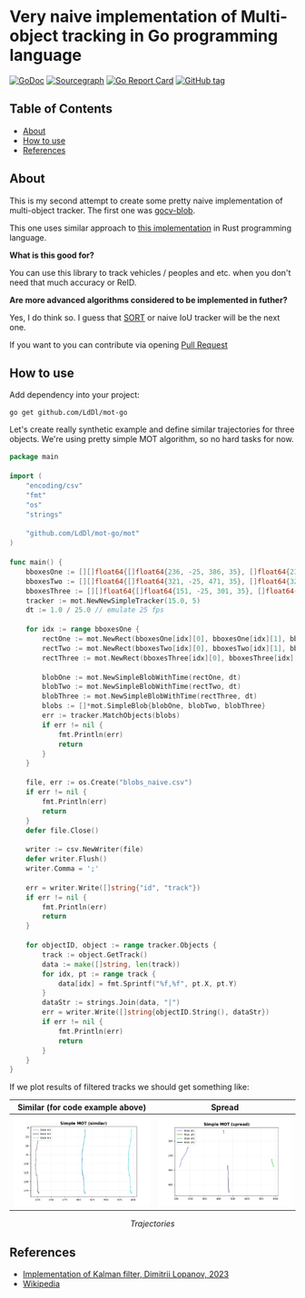 # Very naive implementation of Multi-object tracking in Go programming language
[![GoDoc](https://godoc.org/github.com/LdDl/mot-go?status.svg)](https://godoc.org/github.com/LdDl/mot-go)
[![Sourcegraph](https://sourcegraph.com/github.com/LdDl/mot-go/-/badge.svg)](https://sourcegraph.com/github.com/LdDl/mot-go?badge)
[![Go Report Card](https://goreportcard.com/badge/github.com/LdDl/mot-go)](https://goreportcard.com/report/github.com/LdDl/mot-go)
[![GitHub tag](https://img.shields.io/github/tag/LdDl/mot-go.svg)](https://github.com/LdDl/mot-go/releases)

## Table of Contents

- [About](#about)
- [How to use](#how-to-use)
- [References](#References)

## About

This is my second attempt to create some pretty naive implementation of multi-object tracker. The first one was [gocv-blob](https://github.com/LdDl/gocv-blob).

This one uses similar approach to [this implementation](https://github.com/LdDl/mot-rs) in Rust programming language.


**What is this good for?**

You can use this library to track vehicles / peoples and etc. when you don't need that much accuracy or ReID.

**Are more advanced algorithms considered to be implemented in futher?**

Yes, I do think so. I guess that [SORT](https://arxiv.org/abs/1602.00763) or naive IoU tracker will be the next one.

If you want to you can contribute via opening [Pull Request](https://github.com/LdDl/mot-go/compare)

## How to use

Add dependency into your project:
```shell
go get github.com/LdDl/mot-go
```

Let's create really synthetic example and define similar trajectories for three objects.
We're using pretty simple MOT algorithm, so no hard tasks for now.

```go
package main

import (
	"encoding/csv"
	"fmt"
	"os"
	"strings"

	"github.com/LdDl/mot-go/mot"
)

func main() {
	bboxesOne := [][]float64{[]float64{236, -25, 386, 35}, []float64{237, -24, 387, 36}, []float64{238, -22, 388, 38}, []float64{236, -20, 386, 40}, []float64{236, -19, 386, 41}, []float64{237, -18, 387, 42}, []float64{237, -18, 387, 42}, []float64{238, -17, 388, 43}, []float64{237, -14, 387, 46}, []float64{237, -14, 387, 46}, []float64{237, -12, 387, 48}, []float64{237, -12, 387, 48}, []float64{237, -11, 387, 49}, []float64{237, -11, 387, 49}, []float64{237, -10, 387, 50}, []float64{237, -10, 387, 50}, []float64{237, -8, 387, 52}, []float64{237, -8, 387, 52}, []float64{236, -7, 386, 53}, []float64{236, -7, 386, 53}, []float64{236, -6, 386, 54}, []float64{236, -6, 386, 54}, []float64{236, -2, 386, 58}, []float64{235, 0, 385, 60}, []float64{236, 2, 386, 62}, []float64{236, 5, 386, 65}, []float64{236, 9, 386, 69}, []float64{235, 12, 385, 72}, []float64{235, 14, 385, 74}, []float64{233, 16, 383, 76}, []float64{232, 26, 382, 86}, []float64{233, 28, 383, 88}, []float64{233, 40, 383, 100}, []float64{233, 30, 383, 90}, []float64{232, 22, 382, 82}, []float64{232, 34, 382, 94}, []float64{232, 21, 382, 81}, []float64{233, 40, 383, 100}, []float64{232, 40, 382, 100}, []float64{232, 40, 382, 100}, []float64{232, 36, 382, 96}, []float64{232, 53, 382, 113}, []float64{232, 50, 382, 110}, []float64{233, 55, 383, 115}, []float64{232, 50, 382, 110}, []float64{234, 68, 384, 128}, []float64{231, 49, 381, 109}, []float64{232, 68, 382, 128}, []float64{231, 31, 381, 91}, []float64{232, 64, 382, 124}, []float64{233, 71, 383, 131}, []float64{231, 64, 381, 124}, []float64{231, 74, 381, 134}, []float64{231, 64, 381, 124}, []float64{230, 77, 380, 137}, []float64{232, 82, 382, 142}, []float64{232, 78, 382, 138}, []float64{232, 78, 382, 138}, []float64{231, 79, 381, 139}, []float64{231, 79, 381, 139}, []float64{231, 91, 381, 151}, []float64{232, 78, 382, 138}, []float64{232, 78, 382, 138}, []float64{233, 90, 383, 150}, []float64{232, 92, 382, 152}, []float64{232, 92, 382, 152}, []float64{233, 98, 383, 158}, []float64{232, 100, 382, 160}, []float64{231, 92, 381, 152}, []float64{233, 110, 383, 170}, []float64{234, 92, 384, 152}, []float64{234, 92, 384, 152}, []float64{234, 110, 384, 170}, []float64{234, 92, 384, 152}, []float64{233, 104, 383, 164}, []float64{234, 111, 384, 171}, []float64{234, 106, 384, 166}, []float64{234, 106, 384, 166}, []float64{233, 124, 383, 184}, []float64{236, 125, 386, 185}, []float64{236, 125, 386, 185}, []float64{232, 120, 382, 180}, []float64{236, 131, 386, 191}, []float64{232, 132, 382, 192}, []float64{238, 139, 388, 199}, []float64{236, 141, 386, 201}, []float64{232, 151, 382, 211}, []float64{236, 145, 386, 205}, []float64{236, 145, 386, 205}, []float64{231, 133, 381, 193}, []float64{237, 148, 387, 208}, []float64{237, 148, 387, 208}, []float64{237, 148, 387, 208}, []float64{237, 148, 387, 208}, []float64{237, 148, 387, 208}, []float64{237, 148, 387, 208}, []float64{237, 148, 387, 208}, []float64{237, 148, 387, 208}, []float64{237, 148, 387, 208}, []float64{237, 148, 387, 208}, []float64{237, 148, 387, 208}, []float64{237, 148, 387, 208}, []float64{237, 148, 387, 208}, []float64{237, 148, 387, 208}, []float64{237, 148, 387, 208}, []float64{237, 148, 387, 208}, []float64{237, 148, 387, 208}, []float64{237, 148, 387, 208}, []float64{237, 148, 387, 208}, []float64{237, 148, 387, 208}, []float64{237, 148, 387, 208}, []float64{237, 148, 387, 208}}
	bboxesTwo := [][]float64{[]float64{321, -25, 471, 35}, []float64{322, -24, 472, 36}, []float64{323, -22, 473, 38}, []float64{321, -20, 471, 40}, []float64{321, -19, 471, 41}, []float64{322, -18, 472, 42}, []float64{322, -18, 472, 42}, []float64{323, -17, 473, 43}, []float64{322, -14, 472, 46}, []float64{322, -14, 472, 46}, []float64{322, -12, 472, 48}, []float64{322, -12, 472, 48}, []float64{322, -11, 472, 49}, []float64{322, -11, 472, 49}, []float64{322, -10, 472, 50}, []float64{322, -10, 472, 50}, []float64{322, -8, 472, 52}, []float64{322, -8, 472, 52}, []float64{321, -7, 471, 53}, []float64{321, -7, 471, 53}, []float64{321, -6, 471, 54}, []float64{321, -6, 471, 54}, []float64{321, -2, 471, 58}, []float64{320, 0, 470, 60}, []float64{321, 2, 471, 62}, []float64{321, 5, 471, 65}, []float64{321, 9, 471, 69}, []float64{320, 12, 470, 72}, []float64{320, 14, 470, 74}, []float64{318, 16, 468, 76}, []float64{317, 26, 467, 86}, []float64{318, 28, 468, 88}, []float64{318, 40, 468, 100}, []float64{318, 30, 468, 90}, []float64{317, 22, 467, 82}, []float64{317, 34, 467, 94}, []float64{317, 21, 467, 81}, []float64{318, 40, 468, 100}, []float64{317, 40, 467, 100}, []float64{317, 40, 467, 100}, []float64{317, 36, 467, 96}, []float64{317, 53, 467, 113}, []float64{317, 50, 467, 110}, []float64{318, 55, 468, 115}, []float64{317, 50, 467, 110}, []float64{319, 68, 469, 128}, []float64{316, 49, 466, 109}, []float64{317, 68, 467, 128}, []float64{316, 31, 466, 91}, []float64{317, 64, 467, 124}, []float64{318, 71, 468, 131}, []float64{316, 64, 466, 124}, []float64{316, 74, 466, 134}, []float64{316, 64, 466, 124}, []float64{315, 77, 465, 137}, []float64{317, 82, 467, 142}, []float64{317, 78, 467, 138}, []float64{317, 78, 467, 138}, []float64{316, 79, 466, 139}, []float64{316, 79, 466, 139}, []float64{316, 91, 466, 151}, []float64{317, 78, 467, 138}, []float64{317, 78, 467, 138}, []float64{318, 90, 468, 150}, []float64{317, 92, 467, 152}, []float64{317, 92, 467, 152}, []float64{318, 98, 468, 158}, []float64{317, 100, 467, 160}, []float64{316, 92, 466, 152}, []float64{318, 110, 468, 170}, []float64{319, 92, 469, 152}, []float64{319, 92, 469, 152}, []float64{319, 110, 469, 170}, []float64{319, 92, 469, 152}, []float64{318, 104, 468, 164}, []float64{319, 111, 469, 171}, []float64{319, 106, 469, 166}, []float64{319, 106, 469, 166}, []float64{318, 124, 468, 184}, []float64{321, 125, 471, 185}, []float64{321, 125, 471, 185}, []float64{317, 120, 467, 180}, []float64{321, 131, 471, 191}, []float64{317, 132, 467, 192}, []float64{323, 139, 473, 199}, []float64{321, 141, 471, 201}, []float64{317, 151, 467, 211}, []float64{321, 145, 471, 205}, []float64{321, 145, 471, 205}, []float64{316, 133, 466, 193}, []float64{322, 148, 472, 208}, []float64{322, 148, 472, 208}, []float64{322, 148, 472, 208}, []float64{322, 148, 472, 208}, []float64{322, 148, 472, 208}, []float64{322, 148, 472, 208}, []float64{322, 148, 472, 208}, []float64{322, 148, 472, 208}, []float64{322, 148, 472, 208}, []float64{322, 148, 472, 208}, []float64{322, 148, 472, 208}, []float64{322, 148, 472, 208}, []float64{322, 148, 472, 208}, []float64{322, 148, 472, 208}, []float64{322, 148, 472, 208}, []float64{322, 148, 472, 208}, []float64{322, 148, 472, 208}, []float64{322, 148, 472, 208}, []float64{322, 148, 472, 208}, []float64{322, 148, 472, 208}, []float64{322, 148, 472, 208}, []float64{322, 148, 472, 208}}
	bboxesThree := [][]float64{[]float64{151, -25, 301, 35}, []float64{152, -24, 302, 36}, []float64{153, -22, 303, 38}, []float64{151, -20, 301, 40}, []float64{151, -19, 301, 41}, []float64{152, -18, 302, 42}, []float64{152, -18, 302, 42}, []float64{153, -17, 303, 43}, []float64{152, -14, 302, 46}, []float64{152, -14, 302, 46}, []float64{152, -12, 302, 48}, []float64{152, -12, 302, 48}, []float64{152, -11, 302, 49}, []float64{152, -11, 302, 49}, []float64{152, -10, 302, 50}, []float64{152, -10, 302, 50}, []float64{152, -8, 302, 52}, []float64{152, -8, 302, 52}, []float64{151, -7, 301, 53}, []float64{151, -7, 301, 53}, []float64{151, -6, 301, 54}, []float64{151, -6, 301, 54}, []float64{151, -2, 301, 58}, []float64{150, 0, 300, 60}, []float64{151, 2, 301, 62}, []float64{151, 5, 301, 65}, []float64{151, 9, 301, 69}, []float64{150, 12, 300, 72}, []float64{150, 14, 300, 74}, []float64{148, 16, 298, 76}, []float64{147, 26, 297, 86}, []float64{148, 28, 298, 88}, []float64{148, 40, 298, 100}, []float64{148, 30, 298, 90}, []float64{147, 22, 297, 82}, []float64{147, 34, 297, 94}, []float64{147, 21, 297, 81}, []float64{148, 40, 298, 100}, []float64{147, 40, 297, 100}, []float64{147, 40, 297, 100}, []float64{147, 36, 297, 96}, []float64{147, 53, 297, 113}, []float64{147, 50, 297, 110}, []float64{148, 55, 298, 115}, []float64{147, 50, 297, 110}, []float64{149, 68, 299, 128}, []float64{146, 49, 296, 109}, []float64{147, 68, 297, 128}, []float64{146, 31, 296, 91}, []float64{147, 64, 297, 124}, []float64{148, 71, 298, 131}, []float64{146, 64, 296, 124}, []float64{146, 74, 296, 134}, []float64{146, 64, 296, 124}, []float64{145, 77, 295, 137}, []float64{147, 82, 297, 142}, []float64{147, 78, 297, 138}, []float64{147, 78, 297, 138}, []float64{146, 79, 296, 139}, []float64{146, 79, 296, 139}, []float64{146, 91, 296, 151}, []float64{147, 78, 297, 138}, []float64{147, 78, 297, 138}, []float64{148, 90, 298, 150}, []float64{147, 92, 297, 152}, []float64{147, 92, 297, 152}, []float64{148, 98, 298, 158}, []float64{147, 100, 297, 160}, []float64{146, 92, 296, 152}, []float64{148, 110, 298, 170}, []float64{149, 92, 299, 152}, []float64{149, 92, 299, 152}, []float64{149, 110, 299, 170}, []float64{149, 92, 299, 152}, []float64{148, 104, 298, 164}, []float64{149, 111, 299, 171}, []float64{149, 106, 299, 166}, []float64{149, 106, 299, 166}, []float64{148, 124, 298, 184}, []float64{151, 125, 301, 185}, []float64{151, 125, 301, 185}, []float64{147, 120, 297, 180}, []float64{151, 131, 301, 191}, []float64{147, 132, 297, 192}, []float64{153, 139, 303, 199}, []float64{151, 141, 301, 201}, []float64{147, 151, 297, 211}, []float64{151, 145, 301, 205}, []float64{151, 145, 301, 205}, []float64{146, 133, 296, 193}, []float64{152, 148, 302, 208}, []float64{152, 148, 302, 208}, []float64{152, 148, 302, 208}, []float64{152, 148, 302, 208}, []float64{152, 148, 302, 208}, []float64{152, 148, 302, 208}, []float64{152, 148, 302, 208}, []float64{152, 148, 302, 208}, []float64{152, 148, 302, 208}, []float64{152, 148, 302, 208}, []float64{152, 148, 302, 208}, []float64{152, 148, 302, 208}, []float64{152, 148, 302, 208}, []float64{152, 148, 302, 208}, []float64{152, 148, 302, 208}, []float64{152, 148, 302, 208}, []float64{152, 148, 302, 208}, []float64{152, 148, 302, 208}, []float64{152, 148, 302, 208}, []float64{152, 148, 302, 208}, []float64{152, 148, 302, 208}, []float64{152, 148, 302, 208}}
	tracker := mot.NewNewSimpleTracker(15.0, 5)
	dt := 1.0 / 25.0 // emulate 25 fps

	for idx := range bboxesOne {
		rectOne := mot.NewRect(bboxesOne[idx][0], bboxesOne[idx][1], bboxesOne[idx][2]-bboxesOne[idx][0], bboxesOne[idx][3]-bboxesOne[idx][1])
		rectTwo := mot.NewRect(bboxesTwo[idx][0], bboxesTwo[idx][1], bboxesTwo[idx][2]-bboxesTwo[idx][0], bboxesTwo[idx][3]-bboxesTwo[idx][1])
		rectThree := mot.NewRect(bboxesThree[idx][0], bboxesThree[idx][1], bboxesThree[idx][2]-bboxesThree[idx][0], bboxesThree[idx][3]-bboxesThree[idx][1])

		blobOne := mot.NewSimpleBlobWithTime(rectOne, dt)
		blobTwo := mot.NewSimpleBlobWithTime(rectTwo, dt)
		blobThree := mot.NewSimpleBlobWithTime(rectThree, dt)
		blobs := []*mot.SimpleBlob{blobOne, blobTwo, blobThree}
		err := tracker.MatchObjects(blobs)
		if err != nil {
			fmt.Println(err)
			return
		}
	}

	file, err := os.Create("blobs_naive.csv")
	if err != nil {
		fmt.Println(err)
		return
	}
	defer file.Close()

	writer := csv.NewWriter(file)
	defer writer.Flush()
	writer.Comma = ';'

	err = writer.Write([]string{"id", "track"})
	if err != nil {
		fmt.Println(err)
		return
	}

	for objectID, object := range tracker.Objects {
		track := object.GetTrack()
		data := make([]string, len(track))
		for idx, pt := range track {
			data[idx] = fmt.Sprintf("%f,%f", pt.X, pt.Y)
		}
		dataStr := strings.Join(data, "|")
		err = writer.Write([]string{objectID.String(), dataStr})
		if err != nil {
			fmt.Println(err)
			return
		}
	}
}

```

If we plot results of filtered tracks we should get something like:

Similar (for code example above)            |  Spread
:-------------------------:|:-------------------------:
<img src="data/mot_simple_naive.png" width="640">  |  <img src="data/mot_simple_spread.png" width="640">

<p style="text-align: center;"><i>Trajectories</i></p>

## References
- [Implementation of Kalman filter, Dimitrii Lopanov, 2023](https://github.com/LdDl/kalman-filter#implementation-of-discrete-kalman-filter-for-object-tracking-purposes)
- [Wikipedia](https://en.wikipedia.org/wiki/Multiple_object_tracking)

